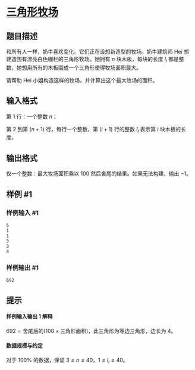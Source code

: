 # [三角形牧场](https://www.luogu.com.cn/problem/P1284)

## 题目描述

和所有人一样，奶牛喜欢变化。它们正在设想新造型的牧场。奶牛建筑师 Hei 想建造围有漂亮白色栅栏的三角形牧场。她拥有 $n$ 块木板，每块的长度 $l_i$ 都是整数，她想用所有的木板围成一个三角形使得牧场面积最大。

请帮助 Hei 小姐构造这样的牧场，并计算出这个最大牧场的面积。

## 输入格式

第 $1$ 行：一个整数 $n$；

第 $2$ 到第 $(n + 1)$ 行，每行一个整数，第 $(i + 1)$ 行的整数 $l_i$ 表示第 $i$ 块木板的长度。

## 输出格式

仅一个整数：最大牧场面积乘以 $100$ 然后舍尾的结果。如果无法构建，输出 $-1$。

## 样例 #1

### 样例输入 #1

```
5
1
1
3
3
4
```

### 样例输出 #1

```
692
```

## 提示

#### 样例输入输出 1 解释

$692=\text{舍尾后的}(100\times\text{三角形面积})$，此三角形为等边三角形，边长为 $4$。

#### 数据规模与约定

对于 $100\%$ 的数据，保证 $3\le n\le40$，$1\le l_i\le40$。